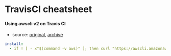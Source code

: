 # TravisCI cheatsheet

#### Using awscli v2 on Travis CI

- source: [original](https://travis-ci.community/t/support-for-awscli-v2-in-ci-images/7197), [archive](https://archive.is/eZrQW)

```yaml
install:
  - if ! [ - x"$(command -v aws)" ]; then curl "https://awscli.amazonaws.com/awscli-exe-linux-x86_64.zip" -o "awscliv2.zip" ; unzip awscliv2.zip ; sudo ./aws/install ; fi
```

